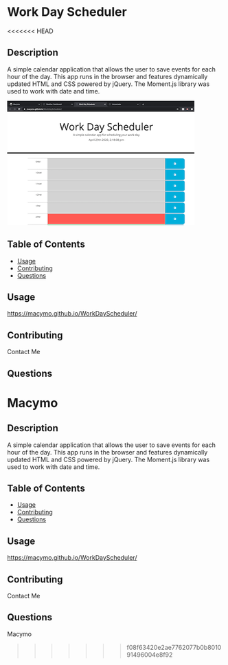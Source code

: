 # Work Day Scheduler
<<<<<<< HEAD

## Description
A simple calendar application that allows the user to save events for each hour of the day. This app runs in the browser and features dynamically updated HTML and CSS powered by jQuery. The Moment.js library was used to work with date and time.

![WorkDayScheduler](WorkDayScheduler.png)

## Table of Contents

* [Usage](#usage)
* [Contributing](#contributing)
* [Questions](#questions)

## Usage
https://macymo.github.io/WorkDayScheduler/

## Contributing
Contact Me

## Questions
Macymo
=======

## Description
A simple calendar application that allows the user to save events for each hour of the day. This app runs in the browser and features dynamically updated HTML and CSS powered by jQuery. The Moment.js library was used to work with date and time.

## Table of Contents

* [Usage](#usage)
* [Contributing](#contributing)
* [Questions](#questions)

## Usage
https://macymo.github.io/WorkDayScheduler/

## Contributing
Contact Me

## Questions
Macymo


>>>>>>> f08f63420e2ae7762077b0b801091496004e8f92
